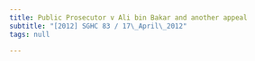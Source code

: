 ```yaml
---
title: Public Prosecutor v Ali bin Bakar and another appeal
subtitle: "[2012] SGHC 83 / 17\_April\_2012"
tags: null

---
```



